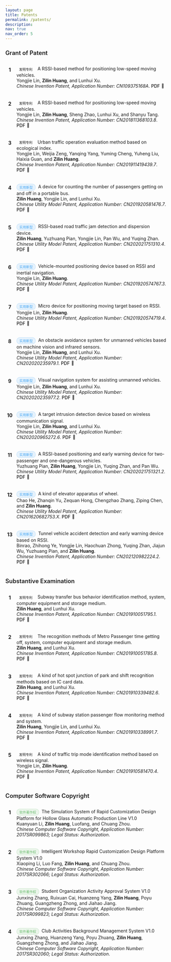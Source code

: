 ```yaml
---
layout: page
title: Patents
permalink: /patents/
description:
nav: true
nav_order: 5
---
```


<style>
/* 基础列表样式 */
.artistic-list {
  counter-reset: item;
  list-style-type: none;
  padding-left: 0;
}

.artistic-list li {
  position: relative;
  padding-left: 2.5em;
  margin-bottom: 1.5em;
  padding-bottom: 1em;
  border-bottom: 1px dashed rgba(var(--global-theme-color-rgb), 0.1);
  transition: all 0.3s ease;
}

.artistic-list li:last-child {
  border-bottom: none;
}

.artistic-list li:hover {
  background-color: rgba(var(--global-theme-color-rgb), 0.03);
  padding-left: 3em;
  border-radius: 4px;
}

/* 数字标记样式 */
.artistic-list li:before {
  position: absolute;
  left: 0;
  top: -0.1em;
  counter-increment: item;
  content: counter(item);
  display: inline-block;
  font-weight: bold;
  font-size: 1.1em;
  width: 1.8em;
  height: 1.8em;
  line-height: 1.8em;
  border-radius: 50%;
  background-color: var(--global-card-bg-color);
  color: var(--global-theme-color);
  text-align: center;
  box-shadow: 0 2px 4px var(--global-shadow-color);
  border: 1px solid rgba(var(--global-theme-color-rgb), 0.2);
  transition: all 0.3s ease;
}

.artistic-list li:hover:before {
  background-color: var(--global-theme-color);
  color: var(--global-bg-color);
  box-shadow: 0 3px 6px var(--global-shadow-color-hover);
  transform: scale(1.05);
}

/* 链接样式 */
.artistic-list a {
  color: var(--global-theme-color);
  text-decoration: none;
  transition: color 0.2s ease;
  display: inline-flex;
  align-items: center;
  font-weight: 500;
}

.artistic-list a:hover {
  color: var(--global-hover-color);
  text-decoration: underline;
}

.artistic-list a:after {
  content: "📄";
  margin-left: 5px;
  font-size: 0.9em;
}

/* 标题样式 */
h4 {
  position: relative;
  padding-bottom: 10px;
  margin-bottom: 20px;
  color: var(--global-text-color);
  font-size: 1.3em;
  font-weight: 600;
}

h4:after {
  content: "";
  position: absolute;
  bottom: 0;
  left: 0;
  width: 50px;
  height: 3px;
  background: linear-gradient(to right, var(--global-theme-color), rgba(var(--global-theme-color-rgb), 0.5));
  border-radius: 3px;
}

/* 专利类型标签 */
.patent-type {
  display: inline-block;
  font-size: 0.75em;
  padding: 2px 8px;
  margin-right: 8px;
  border-radius: 12px;
  vertical-align: middle;
}

.invention {
  background-color: rgba(var(--global-theme-color-rgb), 0.1);
  color: var(--global-theme-color);
  border: 1px solid rgba(var(--global-theme-color-rgb), 0.2);
}

.utility-model {
  background-color: rgba(33, 150, 243, 0.1);
  color: rgba(33, 150, 243, 0.8);
  border: 1px solid rgba(33, 150, 243, 0.2);
}

.software {
  background-color: rgba(76, 175, 80, 0.1);
  color: rgba(76, 175, 80, 0.8);
  border: 1px solid rgba(76, 175, 80, 0.2);
}

/* 响应式调整 */
@media (max-width: 768px) {
  .artistic-list li {
    padding-left: 2em;
    padding-bottom: 1.2em;
    margin-bottom: 1.2em;
  }
  
  .artistic-list li:hover {
    padding-left: 2.2em;
  }
}
</style>

<h4 style="text-align: left;">Grant of Patent</h4>
<ol class="artistic-list">
<li><span class="patent-type invention">发明专利</span>A RSSI-based method for positioning low-speed moving vehicles.<br>
Yongjie Lin, <strong>Zilin Huang</strong>, and Lunhui Xu.<br>
<em>Chinese Invention Patent, Application Number: CN109375168A</em>. <a href="../assets/patents/Patent-1.pdf">PDF</a></li>

<li><span class="patent-type invention">发明专利</span>A RSSI-based method for positioning low-speed moving vehicles.<br>
Yongjie Lin, <strong>Zilin Huang</strong>, Sheng Zhao, Lunhui Xu, and Shanyu Tang.<br>
<em>Chinese Invention Patent, Application Number: CN201811368103.8</em>. <a href="../assets/patents/Patent-15.pdf">PDF</a></li>

<li><span class="patent-type invention">发明专利</span>Urban traffic operation evaluation method based on ecological index.<br>
Yongjie Lin, Weijia Zeng, Yanqing Yang, Yuming Cheng, Yuheng Liu, Haixia Guan, and <strong>Zilin Huang</strong>.<br>
<em>Chinese Invention Patent, Application Number: CN201911419439.7</em>. <a href="../assets/patents/Patent-17.pdf">PDF</a></li>

<li><span class="patent-type utility-model">实用新型</span>A device for counting the number of passengers getting on and off in a portable bus.<br>
<strong>Zilin Huang</strong>, Yongjie Lin, and Lunhui Xu.<br>
<em>Chinese Utility Model Patent, Application Number: CN201920581476.7</em>. <a href="../assets/patents/Patent-4.pdf">PDF</a></li>

<li><span class="patent-type utility-model">实用新型</span>RSSI-based road traffic jam detection and dispersion device.<br>
<strong>Zilin Huang</strong>, Yuzhuang Pian, Yongjie Lin, Pan Wu, and Yuqing Zhan.<br>
<em>Chinese Utility Model Patent, Application Number: CN202021751310.4</em>. <a href="../assets/patents/Patent-8.pdf">PDF</a></li>

<li><span class="patent-type utility-model">实用新型</span>Vehicle-mounted positioning device based on RSSI and inertial navigation.<br>
Yongjie Lin, <strong>Zilin Huang</strong>.<br>
<em>Chinese Utility Model Patent, Application Number: CN201920574767.3</em>. <a href="../assets/patents/Patent-2.pdf">PDF</a></li>

<li><span class="patent-type utility-model">实用新型</span>Micro device for positioning moving target based on RSSI.<br>
Yongjie Lin, <strong>Zilin Huang</strong>.<br>
<em>Chinese Utility Model Patent, Application Number: CN201920574719.4</em>. <a href="../assets/patents/Patent-3.pdf">PDF</a></li>

<li><span class="patent-type utility-model">实用新型</span>An obstacle avoidance system for unmanned vehicles based on machine vision and infrared sensors.<br>
Yongjie Lin, <strong>Zilin Huang</strong>, and Lunhui Xu.<br>
<em>Chinese Utility Model Patent, Application Number: CN202020235979.1</em>. <a href="../assets/patents/Patent-5.pdf">PDF</a></li>

<li><span class="patent-type utility-model">实用新型</span>Visual navigation system for assisting unmanned vehicles.<br>
Yongjie Lin, <strong>Zilin Huang</strong>, and Lunhui Xu.<br>
<em>Chinese Utility Model Patent, Application Number: CN202020235977.2</em>. <a href="../assets/patents/Patent-6.pdf">PDF</a></li>

<li><span class="patent-type utility-model">实用新型</span>A target intrusion detection device based on wireless communication signal.<br>
Yongjie Lin, <strong>Zilin Huang</strong>, and Lunhui Xu.<br>
<em>Chinese Utility Model Patent, Application Number: CN202020965272.6</em>. <a href="../assets/patents/Patent-7.pdf">PDF</a></li>

<li><span class="patent-type utility-model">实用新型</span>A RSSI-based positioning and early warning device for two-passenger and one-dangerous vehicles.<br>
Yuzhuang Pian, <strong>Zilin Huang</strong>, Yongjie Lin, Yuqing Zhan, and Pan Wu.<br>
<em>Chinese Utility Model Patent, Application Number: CN202021751321.2</em>. <a href="../assets/patents/Patent-9.pdf">PDF</a></li>

<li><span class="patent-type utility-model">实用新型</span>A kind of elevator apparatus of wheel.<br>
Chao He, Zhanqin Yu, Zequan Hong, Chengzhao Zhang, Ziping Chen, and <strong>Zilin Huang</strong>.<br>
<em>Chinese Utility Model Patent, Application Number: CN201620682753.X</em>. <a href="../assets/patents/Patent-10.pdf">PDF</a></li>

<li><span class="patent-type utility-model">实用新型</span>Tunnel vehicle accident detection and early warning device based on RSSI.<br>
Binrao, Zhihong Ye, Yongjie Lin, Haochuan Zhong, Yuqing Zhan, Jiajun Wu, Yuzhuang Pian, and <strong>Zilin Huang</strong>.<br>
<em>Chinese Invention Patent, Application Number: CN202120982224.2</em>. <a href="../assets/patents/Patent-18.pdf">PDF</a></li>
</ol>

<h4 style="text-align: left;">Substantive Examination</h4>
<ol class="artistic-list">
<li><span class="patent-type invention">发明专利</span>Subway transfer bus behavior identification method, system, computer equipment and storage medium.<br>
<strong>Zilin Huang</strong>, and Lunhui Xu.<br>
<em>Chinese Invention Patent, Application Number: CN201910051795.1</em>. <a href="../assets/patents/Patent-11.pdf">PDF</a></li>

<li><span class="patent-type invention">发明专利</span>The recognition methods of Metro Passenger time getting off, system, computer equipment and storage medium.<br>
<strong>Zilin Huang</strong>, and Lunhui Xu.<br>
<em>Chinese Invention Patent, Application Number: CN201910051785.8</em>. <a href="../assets/patents/Patent-12.pdf">PDF</a></li>

<li><span class="patent-type invention">发明专利</span>A kind of hot spot junction of park and shift recognition methods based on IC card data.<br>
<strong>Zilin Huang</strong>, and Lunhui Xu.<br>
<em>Chinese Invention Patent, Application Number: CN201910339482.6</em>. <a href="../assets/patents/Patent-13.pdf">PDF</a></li>

<li><span class="patent-type invention">发明专利</span>A kind of subway station passenger flow monitoring method and system.<br>
<strong>Zilin Huang</strong>, Yongjie Lin, and Lunhui Xu.<br>
<em>Chinese Invention Patent, Application Number: CN201910338991.7</em>. <a href="../assets/patents/Patent-14.pdf">PDF</a></li>

<li><span class="patent-type invention">发明专利</span>A kind of traffic trip mode identification method based on wireless signal.<br>
Yongjie Lin, <strong>Zilin Huang</strong>.<br>
<em>Chinese Invention Patent, Application Number: CN201910581470.4</em>. <a href="../assets/patents/Patent-16.pdf">PDF</a></li>
</ol>

<h4 style="text-align: left;">Computer Software Copyright</h4>
<ol class="artistic-list">
<li><span class="patent-type software">软件著作权</span>The Simulation System of Rapid Customization Design Platform for Hollow Glass Automatic Production Line V1.0<br>
Kuanyuan Li, <strong>Zilin Huang</strong>, Luofang, and Chuang Zhou.<br>
<em>Chinese Computer Software Copyright, Application Number: 2017SR099863; Legal Status: Authorization</em>.</li>

<li><span class="patent-type software">软件著作权</span>Intelligent Workshop Rapid Customization Design Platform System V1.0<br>
Xiaoping Li, Luo Fang, <strong>Zilin Huang</strong>, and Chuang Zhou.<br>
<em>Chinese Computer Software Copyright, Application Number: 2017SR302066; Legal Status: Authorization</em>.</li>

<li><span class="patent-type software">软件著作权</span>Student Organization Activity Approval System V1.0<br>
Junxing Zhang, Ruixuan Cai, Huanzeng Yang, <strong>Zilin Huang</strong>, Poyu Zhuang, Guangzheng Zhong, and Jiahao Jiang.<br>
<em>Chinese Computer Software Copyright, Application Number: 2017SR099823; Legal Status: Authorization</em>.</li>

<li><span class="patent-type software">软件著作权</span>Club Activities Background Management System V1.0<br>
Junxing Zhang, Huanzeng Yang, Poyu Zhuang, <strong>Zilin Huang</strong>, Guangzheng Zhong, and Jiahao Jiang.<br>
<em>Chinese Computer Software Copyright, Application Number: 2017SR302060; Legal Status: Authorization</em>.</li>
</ol>
